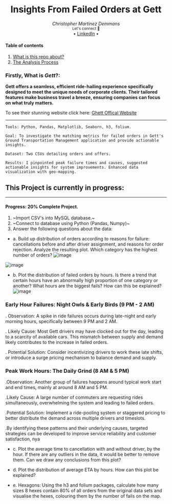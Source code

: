 <div align="center">
    <h1>Insights From Failed Orders at Gett</h1>
    <i>Christopher Martinez Demmans</i>
</div>

<div align="center">
    <sub>Let's connect 🤗</sub>
    <br />
   • <a href="https://www.linkedin.com/in/christopher-martinez-demmans-3a1594291/">LinkedIn</a> •
<br />
</div>

#### Table of contents
1. [What is this repo about?](#firstly-what-is-gett)
2. [The Analysis Process](#this-project-is-currently-in-progress)

### Firstly, What is *Gett*?:

**Gett offers a seamless, efficient ride-hailing experience specifically designed to meet the unique needs of corporate clients. Their tailored features make business travel a breeze, ensuring companies can focus on what truly matters.** 

To see their stunning website click here:
[Ghett Offical Website](https://www.gett.com/uk/)

---
```
Tools: Python, Pandas, Matplotlib, Seaborn, h3, folium.

Goal: To investigate the matching metrics for failed orders in Gett's Ground Transportation Management application and provide actionable insights.

Dataset: Two CSVs detailing orders and offers.

Results: I pinpointed peak failure times and causes, suggested actionable insights for system improvements. Enhanced data visualization with geo-mapping.
```
## This Project is currently in progress:

---

#### Progress: 20% Complete Project.
1. ~Import CSV's into MySQL database.~
2. ~Connect to database using Python (Pandas, Numpy)~
3. Answer the following questions about the data:

- a. Build up distribution of orders according to reasons for failure: cancellations before and after driver assignment, and reasons for order rejection. Analyze the resulting plot. Which category has the highest number of orders?
![image](https://github.com/Christopher-DSA/Gett-GTM---Insights-from-Failed-Orders/assets/132075292/3f70c38a-f276-441e-b532-77ab585c445e)

![image](https://github.com/Christopher-DSA/Gett-GTM---Insights-from-Failed-Orders/assets/132075292/70a7d0a8-e98f-47ff-a34f-a6e1cd0e6027)

- b. Plot the distribution of failed orders by hours. Is there a trend that certain hours have an abnormally high proportion of one category or another? What hours are the biggest fails? How can this be explained?
  ![image](https://github.com/Christopher-DSA/Gett-GTM---Insights-from-Failed-Orders/assets/132075292/0014b22a-86ef-43a0-a838-9a6d9d564c2f)

### Early Hour Failures: Night Owls & Early Birds (9 PM - 2 AM)
. Observation: A spike in ride failures occurs during late-night and early morning hours, specifically between 9 PM and 2 AM.

. Likely Cause: Most Gett drivers may have clocked out for the day, leading to a scarcity of available cars. This mismatch between supply and demand 
likely contributes to the increase in failed orders.

. Potential Solution: Consider incentivizing drivers to work these late shifts, or introduce a surge pricing mechanism to balance demand and supply.


### Peak Work Hours: The Daily Grind (8 AM & 5 PM)
.Observation: Another group of failures happens around typical work start and end times, mainly at around 8 AM and 5 PM.

.Likely Cause: A large number of commuters are requesting rides simultaneously, overwhelming the system and leading to failed orders.

.Potential Solution: Implement a ride-pooling system or staggered pricing to better distribute the demand across multiple drivers and timeslots.

.By identifying these patterns and their underlying causes, targeted strategies can be developed to improve service reliability and customer satisfaction, nya


- c. Plot the average time to cancellation with and without driver, by the hour. If there are any outliers in the data, it would be better to remove them. Can we draw any conclusions from this plot?

- d. Plot the distribution of average ETA by hours. How can this plot be explained?

- e. Hexagons: Using the h3 and folium packages, calculate how many sizes 8 hexes contain 80% of all orders from the original data sets and visualise the hexes, colouring them by the number of fails on the map.
